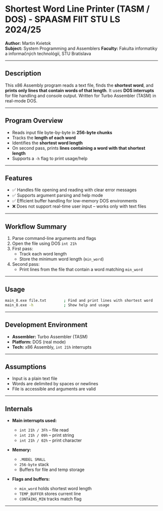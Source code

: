 # Shortest Word Line Printer (TASM / DOS) - SPAASM FIIT STU LS 2024/25

**Author:** Martin Kvietok  
**Subject:** System Programming and Assemblers
**Faculty:** Fakulta informatiky a informačných technológií, STU Bratislava

---

## Description

This x86 Assembly program reads a text file, finds the **shortest word**, and **prints only lines that contain words of that length**. It uses **DOS interrupts** for file handling and console output. Written for Turbo Assembler (TASM) in real-mode DOS.

---

## Program Overview

- Reads input file byte-by-byte in **256-byte chunks**
- Tracks the **length of each word**
- Identifies the **shortest word length**
- On second pass, prints **lines containing a word with that shortest length**
- Supports a `-h` flag to print usage/help

---

## Features

- ✅ Handles file opening and reading with clear error messages
- ✅ Supports argument parsing and help mode
- ✅ Efficient buffer handling for low-memory DOS environments
- ❌ Does not support real-time user input – works only with text files

---

## Workflow Summary

1. Parse command-line arguments and flags
2. Open the file using DOS `int 21h`
3. First pass:
   - Track each word length
   - Store the minimum word length (`min_word`)
4. Second pass:
   - Print lines from the file that contain a word matching `min_word`

---

## Usage

```bash
main_8.exe file.txt        ; Find and print lines with shortest word
main_8.exe -h              ; Show help and usage
```

---

## Development Environment

- **Assembler:** Turbo Assembler (TASM)
- **Platform:** DOS (real mode)
- **Tech:** x86 Assembly, `int 21h` interrupts

---

## Assumptions

- Input is a plain text file
- Words are delimited by spaces or newlines
- File is accessible and arguments are valid

---

## Internals

- **Main interrupts used:**
  - `int 21h / 3Fh` – file read
  - `int 21h / 09h` – print string
  - `int 21h / 02h` – print character

- **Memory:**
  - `.MODEL SMALL`
  - `256-byte` stack
  - Buffers for file and temp storage

- **Flags and buffers:**
  - `min_word` holds shortest word length
  - `TEMP_BUFFER` stores current line
  - `CONTAINS_MIN` tracks match flag

---

